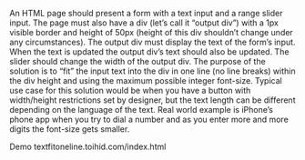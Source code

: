 An HTML page should present a form with a text input​ and a range slider input​.
The page must also have a div (let’s call it “output div​”) with a 1px visible border and height of
50px (height of this div shouldn’t change under any circumstances).
The output div must display the text of the form’s input.
When the text is updated the output div’s text should also be updated.
The slider should change the width of the output div.
The purpose of the solution is to “fit” the input text into the
div in one line (no line breaks) within the div height and
using the maximum possible integer font-size​.
Typical use case for this solution would be when you have a button with width/height restrictions
set by designer, but the text length can be different depending on the language of the text.
Real world example is iPhone’s phone app when you try to dial a number and as you enter
more and more digits the font-size gets smaller.

Demo textfitoneline.toihid.com/index.html